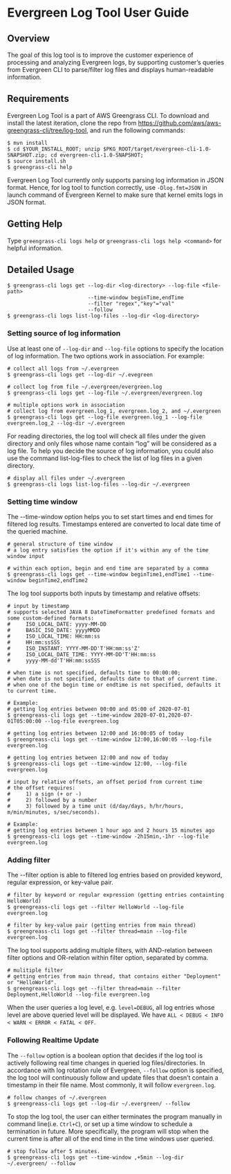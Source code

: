 # Evergreen Log Tool User Guide

## Overview

The goal of this log tool is to improve the customer experience of processing and analyzing Evergreen logs,
 by supporting customer’s queries from Evergreen CLI to parse/filter log files and displays human-readable information.

## Requirements

Evergreen Log Tool is a part of AWS Greengrass CLI. To download and install the latest iteration, clone the repo 
from https://github.com/aws/aws-greengrass-cli/tree/log-tool, and run the following commands: 

```
$ mvn install
$ cd $YOUR_INSTALL_ROOT; unzip $PKG_ROOT/target/evergreen-cli-1.0-SNAPSHOT.zip; cd evergreen-cli-1.0-SNAPSHOT;
$ source install.sh
$ greengrass-cli help
```

Evergreen Log Tool currently only supports parsing log information in JSON format. Hence, for log tool to function
 correctly, use ``-Dlog.fmt=JSON`` in launch command of Evergreen Kernel to make sure that kernel emits logs in JSON format.

## Getting Help

Type ``greengrass-cli logs help`` or ``greengrass-cli logs help <command>`` for helpful information.

## Detailed Usage
```
$ greengrass-cli logs get --log-dir <log-directory> --log-file <file-path>
                          --time-window beginTime,endTime
                          --filter "regex","key"="val"
                          --follow
$ greengrass-cli logs list-log-files --log-dir <log-directory>
```

### Setting source of log information

Use at least one of ``--log-dir`` and ``--log-file`` options to specify the location of log information. The two options
 work in association. For example:
```
# collect all logs from ~/.evergreen
$ greengrass-cli logs get --log-dir ~/.evegreen

# collect log from file ~/.evergreen/evergreen.log
$ greengrass-cli logs get --log-file ~/.evergreen/evergreen.log

# multiple options work in association
# collect log from evergreen.log_1, evergreen.log_2, and ~/.evergreen
$ greengrass-cli logs get --log-file evergreen.log_1 --log-file evergreen.log_2 --log-dir ~/.evergreen
```

For reading directories, the log tool will check all files under the given directory and only files whose name contain
 “log” will be considered as a log file. To help you decide the source of log information, you could also use the 
 command list-log-files to check the list of log files in a given directory.
 
```
# display all files under ~/.evergreen
$ greengrass-cli logs list-log-files --log-dir ~/.evergreen
```

### Setting time window

The --time-window option helps you to set start times and end times for filtered log results.
 Timestamps entered are converted to local date time of the queried machine. 
 
```
# general structure of time window
# a log entry satisfies the option if it's within any of the time window input

# within each option, begin and end time are separated by a comma
$ greengrass-cli logs get --time-window beginTime1,endTime1 --time-window beginTime2,endTime2
```

The log tool supports both inputs by timestamp and relative offsets:
```
# input by timestamp
# supports selected JAVA 8 DateTimeFormatter predefined formats and some custom-defined formats:
#     ISO_LOCAL_DATE: yyyy-MM-DD
#     BASIC_ISO_DATE: yyyyMMDD
#     ISO_LOCAL_TIME: HH:mm:ss
#     HH:mm:ssSSS
#     ISO_INSTANT: YYYY-MM-DD'T'HH:mm:ss'Z'
#     ISO_LOCAL_DATE_TIME: YYYY-MM-DD'T'HH:mm:ss
#     yyyy-MM-dd'T'HH:mm:ssSSS

# when time is not specified, defaults time to 00:00:00;
# when date is not specified, defaults date to that of current time.
# when one of the begin time or endtime is not specified, defaults it to current time.

# Example:
# getting log entries between 00:00 and 05:00 of 2020-07-01
$ greengreass-cli logs get --time-window 2020-07-01,2020-07-01T05:00:00 --log-file evergreen.log

# getting log entries between 12:00 and 16:00:05 of today
$ greengreass-cli logs get --time-window 12:00,16:00:05 --log-file evergreen.log

# getting log entries between 12:00 and now of today
$ greengreass-cli logs get --time-window 12:00, --log-file evergreen.log
```

```
# input by relative offsets, an offset period from current time
# the offset requires: 
#     1) a sign (+ or -) 
#     2) followed by a number 
#     3) followed by a time unit (d/day/days, h/hr/hours, m/min/minutes, s/sec/seconds).

# Example: 
# getting log entries between 1 hour ago and 2 hours 15 minutes ago
$ greengreass-cli logs get --time-window -2h15min,-1hr --log-file evergreen.log
```

### Adding filter

The --filter option is able to filtered log entries based on provided keyword, regular expression, or key-value pair.

```
# filter by keyword or regular expression (getting entries containting HelloWorld)
$ greengreass-cli logs get --filter HelloWorld --log-file evergreen.log

# filter by key-value pair (getting entries from main thread)
$ greengreass-cli logs get --filter thread=main --log-file evergreen.log
```

The log tool supports adding multiple filters, with AND-relation between filter options and OR-relation within filter 
option, separated by comma.
```
# mulitiple filter
# getting entries from main thread, that contains either "Deployment" or "HelloWorld".
$ greengreass-cli logs get --filter thread=main --filter Deployment,HelloWorld --log-file evergreen.log
```
When the user queries a log level, e.g. ``level=DEBUG``, all log entries whose level are above queried level will 
be displayed. We have ``ALL < DEBUG < INFO < WARN < ERROR < FATAL < OFF``.

### Following Realtime Update

The ``--follow`` option is a boolean option that decides if the log tool is actively following real time changes in 
queried log files/directories. In accordance with log rotation rule of Evergreen, ``--follow`` option is specified, 
the log tool will continuously follow and update files that doesn’t contain a timestamp in their file name. 
Most commonly, it will follow ``evergreen.log``.

```
# follow changes of ~/.evergreen
$ greengreass-cli logs get --log-dir ~/.evergreen/ --follow
```

To stop the log tool, the user can either terminates the program manually in command line(i.e. ``Ctrl+C``), or set up a time
 window to schedule a termination in future. More specifically, the program will stop when the current time is after all
  of the end time in the time windows user queried.

```
# stop follow after 5 minutes.
$ greengreass-cli logs get --time-window ,+5min --log-dir ~/.evergreen/ --follow
```
